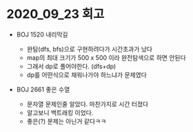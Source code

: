 # 2020_09_23 회고

- BOJ 1520 내리막길

  - 완탐(dfs, bfs)으로 구현하려다가 시간초과가 났다
  - map의 최대 크기가 500 x 500 이라 완전탐색으로 하면 안된다
  - 그래서 dp로 풀어야한다. (dfs+dp)
  - dp를 어떤식으로 채워나가야 하느냐가 문제였다

  

- BOJ 2661 좋은 수열

  - 문자열 문제인줄 알았다. 마찬가지로 시간 터졌다
  - 알고보니 백트래킹 이었다.
  - 좋은(?) 문제는 아닌거 같다ㅋㅋ

  